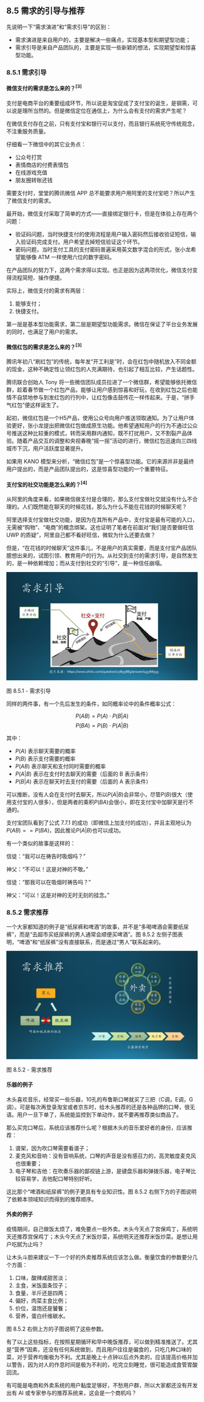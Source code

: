 ## 8.5 需求的引导与推荐

先说明一下“需求演进”和“需求引导”的区别：
- 需求演进是来自用户的，主要是解决一些痛点，实现基本型和期望型功能；
- 需求引导是来自产品团队的，主要是实现一些新颖的想法，实现期望型和惊喜型功能。

### 8.5.1 需求引导


#### 微信支付的需求是怎么来的？$^{[3]}$

支付是电商平台的重要组成环节，所以说是淘宝促成了支付宝的诞生，是钢需，可以说是理所当然的。但是微信定位在通信上，为什么会有支付的需求产生呢？

在微信支付存在之前，只有支付宝和银行可以支付，而且银行系统死守传统观念，不注重服务质量。

仔细看一下微信中的其它业务点：
- 公众号打赏
- 表情商店的付费表情包
- 在线游戏充值
- 朋友圈转账还钱

需要支付时，堂堂的腾讯微信 APP 总不能要求用户用阿里的支付宝吧？所以产生了微信支付的需求。

最开始，微信支付采取了简单的方式——直接绑定银行卡，但是在体验上存在两个问题：

- 验证码问题，当时快捷支付的使用流程是用户输入密码然后接收验证短信，输入验证码完成支付。用户希望去掉短信验证这个环节。
- 密码问题，当时支付工具的支付密码普遍采用英文数字混合的形式，张小龙希望能够像 ATM 一样使用六位的数字密码。

在产品团队的努力下，这两个需求得以实现。也正是因为这两项优化，微信支付变得流程简短、操作便捷。

实际上，微信支付的需求有两层：
1. 能够支付；
2. 快捷支付。

第一层是基本型功能需求，第二层是期望型功能需求。微信在保证了平台业务发展的同时，也满足了用户的需求。

#### 微信红包的需求是怎么来的？$^{[3]}$

腾讯年初八“刷红包”的传统，每年发“开工利是”时，会在红包中随机放入不同金额的现金，这种不确定性让领红包的人充满期待，也引起了相互比较，产生话题性。

腾讯联合创始人 Tony 将一些微信团队成员拉进了一个微信群，希望能够依托微信群，趁着春节做一个红包产品，能够让用户感到惊喜和好玩，在收到红包之后也能情不自禁地参与到发红包的行列中，让红包像击鼓传花一样传起来。于是，“拼手气红包”便这样诞生了。

起初，微信红包是一个H5产品，使用公众号向用户推送领取通知。为了让用户体验更好，张小龙提出把微信红包做成原生功能。他希望通知用户的行为不通过公众号推送这种比较重的模式，转而采用群内通知，既不打扰用户，又不割裂产品体验。随着产品交互的调整和央视春晚“摇一摇”活动的进行，微信红包迅速向三四线城市下沉，用户活跃度显著提升。

如果用 KANO 模型来分析，“微信红包”是一个惊喜型功能。它的来源并非是最终用户提出的，而是产品团队提出的，这是惊喜型功能的一个重要特征。

#### 支付宝的社交功能是怎么来的？$^{[4]}$

从阿里的角度来看，如果微信做支付是合理的，那么支付宝做社交就没有什么不合理的。人们既然能在聊天的时候花钱，那么为什么不能在花钱的时候聊天呢？

阿里选择支付宝做社交功能，是因为在其所有产品中，支付宝是最有可能的入口，无需被“购物”、“电商”的概念绑架。这也证明了笔者在前面对“我们是否要做旺信 UWP 的质疑”，阿里自己都不看好旺信，微软为什么还要去做？

但是，“在花钱的时候聊天”这件事儿，不是用户的真实需要，而是支付宝产品团队臆想出来的，试图引领、教育用户的行为。从社交到支付的需求引导，是自然发生的，是一种依赖增加；而从支付到社交的“引导”，是一种信任崩塌。

<img src="img/Slide21.JPG"/>

图 8.5.1 - 需求引导

同样的两件事，有一个先后发生的条件，如同概率论中的条件概率公式：

$$
P(AB) = P(A) \cdot P(B|A) \tag{7.7.1}
$$
$$
P(BA) = P(B) \cdot P(A|B) \tag{7.7.2}
$$

其中：
- $P(A)$ 表示聊天需要的概率
- $P(B)$ 表示支付需要的概率
- $P(AB)$ 表示聊天和支付同时需要的概率
- $P(A|B)$ 表示在支付时去聊天的需要（后面的 B 表示条件）
- $P(B|A)$ 表示在聊天时去支付的需要（后面的 A 表示条件）

可以推断，没有人会在支付时去聊天，所以$P(A|B)$会非常小，尽管$P(B)$很大（使用支付宝的人很多），但是两者的乘积$P(BA)$会很小，即在支付宝中加聊天是行不通的。

支付宝团队看到了公式 7.7.1 的成功（即微信上加支付的成功），并且主观地认为$P(AB) == P(BA)$，因此推论$P(A|B)$也可以成功。

有一个类似的故事是这样的：

信徒：“我可以在祷告时吸烟吗？”

神父：“不可以！这是对神的不敬。”

信徒：“那我可以在吸烟时祷告吗？”

神父：“可以！这是对神的无时无刻的挂念。”

### 8.5.2 需求推荐

一个大家都知道的例子是“纸尿裤和啤酒”的故事，并不是“多喝啤酒会需要纸尿裤”，而是“去超市买纸尿裤的男人通常会顺便买啤酒”。图 8.5.2 左侧子图表明，“啤酒”和“纸尿裤”没有直接联系，而是通过“男人”联系起来的。

<img src="img/Slide22.JPG"/>

图 8.5.2 - 需求推荐


#### 乐器的例子

木头喜欢音乐，经常买一些乐器，10孔的布鲁斯口琴就买了三把（C调，E调，G调）。可是每次再登录淘宝或者京东时，给木头推荐的还是各种品牌的口琴，很无语。用户一旦下单了，系统能监控到下单动作，就不要再推荐类似商品了。

那么买完口琴后，系统应该推荐什么呢？根据木头的音乐爱好者的身份，应该推荐：

1. 谱架，因为吹口琴需要看谱子；
2. 麦克风和音响：没有音响系统，口琴的声音是没有感召力的，高灵敏度麦克风也很重要；
3. 电子琴和吉他：在吹奏乐器的鄙视链上游，是键盘乐器和弹拨乐器，电子琴比较容易学，吉他配口琴特别好听。

这比那个“啤酒和纸尿裤”的例子更具有专业知识性。图 8.5.2 右侧下方的子图说明了依赖本领域知识而得到的推荐顺序。

#### 外卖的例子

疫情期间，自己做饭太烦了，难免要点一些外卖。木头今天点了宫保鸡丁，系统明天还推荐宫保鸡丁；木头今天点了米饭炒菜，系统明天还推荐米饭炒菜。是想让用户吃腻为止吗？

让木头斗胆来建议一下一个好的外卖推荐系统应该怎么做。衡量饮食的参数要分几个方面：

1. 口味，酸辣咸甜苦淡；
2. 主食，米饭面条饺子；
3. 食量，半斤还是四两；
4. 偏好，肉菜主食比例；
5. 价位，温饱还是饕餮；
6. 营养，蛋白纤维碳水。

图 8.5.2 右侧上方的子图说明了这些参数。

有了以上这些指标，在按照星期循环和早中晚饭推荐，可以做到精准推送了。尤其是“营养”因素，还没有任何系统做到，而且用户往往是偏食的，只吃几种口味的菜，对于营养均衡极为不利。尤其是晚上十点钟以后点外卖的，应该提高价格并加以警告，因为对人的作息时间是极为不利的，吃完立刻睡觉，很可能造成食管胃酸回流。

有可能是电商和外卖系统的用户黏度足够好，不愁用户群，所以大家都还没有开发出有 AI 或专家参与的推荐系统来，这会是一个商机吗？
